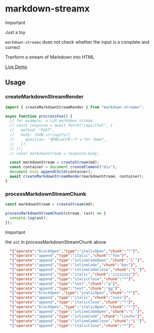 # markdown-streamx

> [!IMPORTANT]
> Just a toy
>
> `markdown-streamx` does not check whether the input is a complete and correct

Tranform a stream of Markdown into HTML

[Live Demo](https://linzhe141.github.io/markdown-stream/)

## Usage

### createMarkdownStreamRender

```ts
import { createMarkdownStreamRender } from "markdown-streamx";

async function procressFoo() {
  // for example, a LLM markdown stream
  // const response = await fetch("/api/chat", {
  //   method: "POST",
  //   body: JSON.stringify({
  //     question: "使用vue3写一个 v-for demo",
  //   }),
  // });
  // const markdownStream = response.body;

  const markdownStream = createStream(md);
  const container = document.createElement("div");
  document.body.appendChild(container);
  await createMarkdownStreamRender(markdownStream, container);
}
```

### processMarkdownStreamChunk

```ts
const markdownStream = createStream(md);

processMarkdownStreamChunk(stream, (ast) => {
  console.log(ast);
});
```

> [!IMPORTANT]
> the `ast` in processMarkdownStreamChunk above

```json
  "{"operate":"blockOpen","type":"italicOpen","chunk":"*"}",
  "{"operate":"append","type":"italic","chunk":"foo"}",
  "{"operate":"append","type":"inlineCodeOpen","chunk":"\`"}",
  "{"operate":"append","type":"inlineCode","chunk":"bar"}",
  "{"operate":"append","type":"inlineCodeClose","chunk":"\`"}",
  "{"operate":"append","type":"italic","chunk":"zzzzzzzz"}",
  "{"operate":"append","type":"italicClose","chunk":"*"}",
  "{"operate":"append","type":"text","chunk":"g"}",
  "{"operate":"append","type":"text","chunk":"gg"}",
  "{"operate":"blockOpen","type":"italicOpen","chunk":"*"}",
  "{"operate":"append","type":"italic","chunk":"xxxx"}",
  "{"operate":"append","type":"italicClose","chunk":"*"}",
  "{"operate":"blockOpen","type":"italicOpen","chunk":"*"}",
  "{"operate":"append","type":"inlineCodeOpen","chunk":"\`"}",
  "{"operate":"append","type":"inlineCode","chunk":"linzhe"}",
  "{"operate":"append","type":"inlineCodeClose","chunk":"\`"}",
  "{"operate":"append","type":"italicClose","chunk":"*"}",
```
